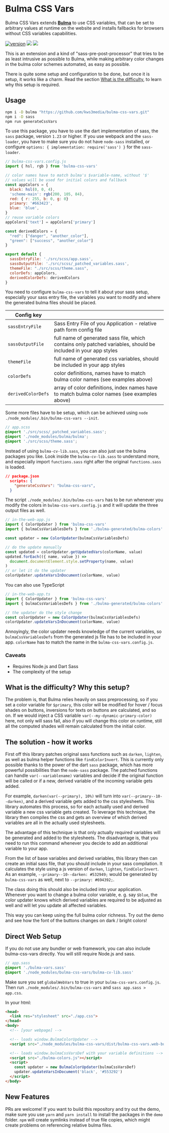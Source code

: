 # Bulma CSS Vars

Bulma CSS Vars extends [**Bulma**](https://github.com/jgthms/bulma) to use CSS variables, that can be set to arbitrary values at runtime on the website and installs fallbacks for browsers without CSS variables capabilities.

[![version](https://img.shields.io/npm/v/bulma-css-vars.svg)](https://www.npmjs.org/package/bulma-css-vars)
[![](https://github.com/wtho/bulma-css-vars/workflows/ci/badge.svg)](https://github.com/wtho/bulma-css-vars/actions?query=workflow%3Aci)
[![](https://img.shields.io/badge/Demo-green)](https://wtho.github.io/bulma-css-vars)

This is an extension and a kind of "sass-pre-post-processor" that tries to be as least intrusive as possible to Bulma, while making arbitrary color changes in the bulma color schemes automated, as easy as possible.

There is quite some setup and configuration to be done, but once it is setup, it works like a charm. Read the section [What is the difficulty](#what-is-the-difficulty-why-this-setup), to learn why this setup is required.

## Usage

```bash
npm i -D bulma "https://github.com/kws3media/bulma-css-vars.git"
npm i -D sass
npm run generateCssVars
```

To use this package, you have to use the dart implementation of sass, the `sass` package, version `1.23` or higher. If you use webpack and the `sass-loader`, you have to make sure you do not have `node-sass` installed, or configure `options: { implementation: require('sass') }` for the `sass-loader`.

```js
// bulma-css-vars.config.js
import { hsl, rgb } from 'bulma-css-vars'

// color names have to match bulma's $variable-name, without '$'
// values will be used for initial colors and fallback
const appColors = {
  black: hsl(0, 0, 4),
  'scheme-main': rgb(200, 105, 84),
  red: { r: 255, b: 0, g: 0}
  primary: '#663423',
  blue: 'blue',
}
// reuse variable colors
appColors['text'] = appColors['primary']

const derivedColors = {
  "red": ["danger", "another_color"],
  "green": ["success", "another_color"]
}

export default {
  sassEntryFile: './src/scss/app.sass',
  sassOutputFile: './src/scss/_patched_variables.sass',
  themeFile: "./src/scss/theme.sass",
  colorDefs: appColors,
  derivedColorDefs: derivedColors
}
```

You need to configure `bulma-css-vars` to tell it about your sass setup, especially your sass entry file, the variables you want to modify and where the generated bulma files should be placed.

| Config key              |                                                                                                                                                                                                                  |
| ----------------------- | :--------------------------------------------------------------------------------------------------------------------------------------------------------------------------------------------------------------- |
| `sassEntryFile`         | Sass Entry File of you Application - relative path form config file                                                                                                                                              |
| `sassOutputFile`        | full name of generated sass file, which contains only patched variables, should be included in your app styles                                                                                                                                          |
| `themeFile`             | full name of generated css variables, should be included in your app styles                                                                                                                                          |
| `colorDefs`             | color definitions, names have to match bulma color names (see examples above)                                                                                                                                    |
| `derivedColorDefs`      | array of color definitions, index names have to match bulma color names (see examples above)                                                                                                                                    |

Some more files have to be setup, which can be achieved using `node ./node_modules/.bin/bulma-css-vars --init`.

```scss
// app.scss
@import './src/scss/_patched_variables.sass';
@import './node_modules/bulma/bulma';
@import './src/scss/theme.sass';
```

Instead of using `bulma-cv-lib.sass`, you can also just use the bulma packages you like. Look inside the `bulma-cv-lib.sass` to understand more, and especially import `functions.sass` right after the original `functions.sass` is loaded.

```json
// package.json
  scripts: {
    "generateCssVars": "bulma-css-vars",
  }
```

The script `./node_modules/.bin/bulma-css-vars` has to be run whenever you modify the colors in `bulma-css-vars.config.js` and it will update the three output files as well.

```js
// in-the-web-app.js
import { ColorUpdater } from 'bulma-css-vars'
import { bulmaCssVariablesDefs } from './bulma-generated/bulma-colors'

const updater = new ColorUpdater(bulmaCssVariablesDefs)

// do the update manually
const updated = colorUpdater.getUpdatedVars(colorName, value)
updated.forEach(({ name, value }) =>
  document.documentElement.style.setProperty(name, value)
)
// or let it do the updater
colorUpdater.updateVarsInDocument(colorName, value)
```

You can also use TypeScript
```ts
// in-the-web-app.ts
import { ColorUpdater } from 'bulma-css-vars'
import { bulmaCssVariablesDefs } from './bulma-generated/bulma-colors'

// the updater do the style change
const colorUpdater = new ColorUpdater(bulmaCssVariablesDefs)
colorUpdater.updateVarsInDocument(colorName, value)
```

Annoyingly, the color updater needs knowledge of the current variables, so `bulmaCssVariablesDefs` from the generated js file has to be included in your app. `colorName` has to match the name in the `bulma-css-vars.config.js`.

### Caveats

* Requires Node.js and Dart Sass
* The complexity of the setup

## What is the difficulty? Why this setup?

The problem is, that Bulma relies heavily on sass preprocessing, so if you set a color variable for `$primary`, this color will be modified for hover / focus shades on buttons, inversions for texts on buttons are calculated, and so on.
If we would inject a CSS variable `var(--my-dynamic-primary-color)` here, not only will sass fail, also if you will change this color on runtime, still all the computed shades will remain calculated from the initial color.

## The solution - how it works

First off this library patches original sass functions such as `darken`, `lighten`, as well as bulma helper functions like `findColorInvert`. This is currently only possible thanks to the power of the dart `sass` package, which has more powerful possibilities than the `node-sass` package. The patched functions can handle `var(--variablename)` variables and decide if the original function will be called or if a new, derived variable of the incoming variable gets added.

For example, `darken(var(--primary), 10%)` will turn into `var(--primary--10--darken)`, and a derived variable gets added to the css stylesheets.
This library automates this process, so for each actually used and derived variable a new css variable gets created. To leverage this technique, the library then compiles the css and gets an overview of which derived variables are all in the actually used stylesheets.

The advantage of this technique is that only actually required variables will be generated and added to the stylesheets. The disadvantage is, that you need to run this command whenever you decide to add an additional variable to your app.

From the list of base variables and derived variables, this library then can create an initial sass file, that you should include in your sass compilation. It calculates the style using a js version of `darken`, `lighten`, `findColorInvert`. As an example, `--primary--10--darken: #532949;` would be generated by `bulma-css-vars` as well, next to `--primary: #694392;`.

The class doing this should also be included into your application. Whenever you want to change a bulma color variable, e. g. say `$blue`, the color updater knows which derived variables are required to be adjusted as well and will let you update all affected variables.

This way you can keep using the full bulma color richness. Try out the demo and see how the font of the buttons changes on dark / bright colors!

## Direct Web Setup

If you do not use any bundler or web framework, you can also include bulma-css-vars directly. You will still require Node.js and sass.

```sass
// app.sass
@import './bulma-vars.sass'
@import './node_modules/bulma-css-vars/bulma-cv-lib.sass'
```

Make sure you set `globalWebVars` to true in your `bulma-css-vars.config.js`. Then run `./node_modules/.bin/bulma-css-vars` and `sass app.sass > app.css`.

In your html:
```html
<head>
  <link res="stylesheet" src="./app.css">
</head>
<body>
  <!-- [your webpage] -->

  <!-- loads window.BulmaColorUpdater -->
  <script src="./node_modules/bulma-css-vars/dist/bulma-css-vars.web-bundle.js"></script>

  <!-- loads window.bulmaCssVarsDef with your variable definitions -->
  <script src="./bulma-colors.js"></script>
  <script>
    const updater = new BulmaColorUpdater(bulmaCssVarsDef)
    updater.updateVarsInDocument('black', '#553292')
  </script>
</body>
```

## New Features

PRs are welcome!
If you want to build this repository and try out the demo, make sure you use `yarn` and `yarn install` to install the packages in the `demo` folder. `npm` will create symlinks instead of true file copies, which might create problems on referencing relative bulma files.

